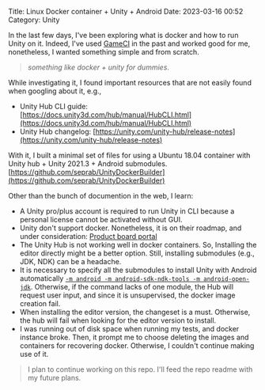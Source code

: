 Title: Linux Docker container + Unity + Android
Date: 2023-03-16 00:52
Category: Unity

In the last few days, I've been exploring what is docker and how to run Unity on it. Indeed, I've used [GameCI](https://github.com/game-ci/docker) in the past and worked good for me, nonetheless, I wanted something simple and from scratch. 
> *something like docker + unity for dummies*.

While investigating it, I found important resources that are not easily found when googling about it, e.g.,

- Unity Hub CLI guide: [https://docs.unity3d.com/hub/manual/HubCLI.html](https://docs.unity3d.com/hub/manual/HubCLI.html)
- Unity Hub changelog: [https://unity.com/unity-hub/release-notes](https://unity.com/unity-hub/release-notes)

With it, I built a minimal set of files for using a Ubuntu 18.04 container with Unity hub + Unity 2021.3 + Android submodules. [https://github.com/seprab/UnityDockerBuilder](https://github.com/seprab/UnityDockerBuilder)

Other than the bunch of documention in the web, I learn:
- A Unity pro/plus account is required to run Unity in CLI because a personal license cannot be activated without GUI.
- Unity don't support docker. Nonetheless, it is on their roadmap, and under consideration: [Product board portal](https://portal.productboard.com/gupat5mdsl4luvs35fqy5vlq/tabs/50-desktop)
- The Unity Hub is not working well in docker containers. So, Installing the editor directly might be a better option. Still, installing submodules (e.g., JDK, NDK) can be a headache.
- It is necessary to specify all the submodules to install Unity with Android automatically [`-m android -m android-sdk-ndk-tools -m android-open-jdk`](https://github.com/seprab/UnityDockerBuilder/blob/a4725a6fcb730817ea549914852435dc58ac5851/image-setup.sh#L32). Otherwise, if the command lacks of one module, the Hub will request user input, and since it is unsupervised, the docker image creation fail.
- When installing the editor version, the changeset is a must. Otherwise, the hub will fail when looking for the editor version to install.
- I was running out of disk space when running my tests, and docker instance broke. Then, it prompt me to choose deleting the images and containers for recovering docker. Otherwise, I couldn't continue making use of it.

> I plan to continue working on this repo. I'll feed the repo readme with my future plans.